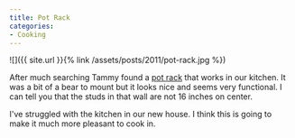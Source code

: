 ```yaml
---
title: Pot Rack
categories:
- Cooking
---
```


![]({{ site.url }}{% link /assets/posts/2011/pot-rack.jpg %})
  



After much searching Tammy found a [pot rack](http://orginnovations.com/oscommerce/product_info.php?cPath=21&products_id=28&osCsid=21902939234a1587b28448057fe2911b) that works in our kitchen. It was a bit of a bear to mount but it looks nice and seems very functional. I can tell you that the studs in that wall are not 16 inches on center.

I've struggled with the kitchen in our new house. I think this is going to make it much more pleasant to cook in.
